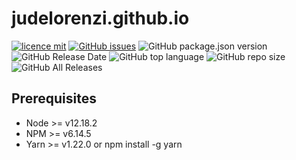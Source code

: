 # judelorenzi.github.io

[![licence mit](https://img.shields.io/badge/license-MIT-blue.svg?style=flat-square)](http://hemersonvianna.mit-license.org/)
[![GitHub issues](https://img.shields.io/github/issues/judelorenzi/judelorenzi.github.io.svg)](https://github.com/judelorenzi/judelorenzi.github.io/issues)
![GitHub package.json version](https://img.shields.io/github/package-json/v/judelorenzi/judelorenzi.github.io.svg)
![GitHub Release Date](https://img.shields.io/github/release-date/judelorenzi/judelorenzi.github.io.svg)
![GitHub top language](https://img.shields.io/github/languages/top/judelorenzi/judelorenzi.github.io.svg)
![GitHub repo size](https://img.shields.io/github/repo-size/judelorenzi/judelorenzi.github.io.svg)
![GitHub All Releases](https://img.shields.io/github/downloads/judelorenzi/judelorenzi.github.io/total.svg)

## Prerequisites
- Node >= v12.18.2
- NPM >= v6.14.5
- Yarn >= v1.22.0 or npm install -g yarn
